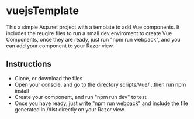 # vuejsTemplate

This a simple Asp.net project with a template to add Vue components. It includes the reuqire files to run a small dev enviroment to create Vue Components, 
once they are ready, just run "npm run webpack", and you can add your component to your Razor  view.

## Instructions

* Clone, or download the files
* Open your console, and go to the directory scripts/Vue/ ..then run npm install
* Create your component, and run "npm run dev" to test
* Once you have ready, just write "npm run webpack" and include the file generated in /dist directly on your Razor view.
